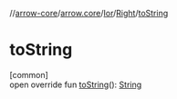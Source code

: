 //[arrow-core](../../../../index.md)/[arrow.core](../../index.md)/[Ior](../index.md)/[Right](index.md)/[toString](to-string.md)

# toString

[common]\
open override fun [toString](to-string.md)(): [String](https://kotlinlang.org/api/latest/jvm/stdlib/kotlin/-string/index.html)
